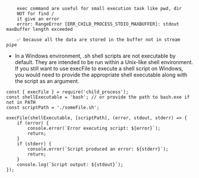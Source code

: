```
    exec command are useful for small execution task like pwd, dir 
    NOT for find / 
    it give an error 
    error: RangeError [ERR_CHILD_PROCESS_STDIO_MAXBUFFER]: stdout maxBuffer length exceeded

    ✅ because all the data are stored in the buffer not in stream pipe
```

- In a Windows environment, .sh shell scripts are not executable by default. They are intended to be run within a Unix-like shell environment. If you still want to use execFile to execute a shell script on Windows, you would need to provide the appropriate shell executable along with the script as an argument.
```
const { execFile } = require('child_process');
const shellExecutable = 'bash'; // or provide the path to bash.exe if not in PATH
const scriptPath = './someFile.sh';

execFile(shellExecutable, [scriptPath], (error, stdout, stderr) => {
    if (error) {
        console.error(`Error executing script: ${error}`);
        return;
    }
    if (stderr) {
        console.error(`Script produced an error: ${stderr}`);
        return;
    }
    console.log(`Script output: ${stdout}`);
});
```